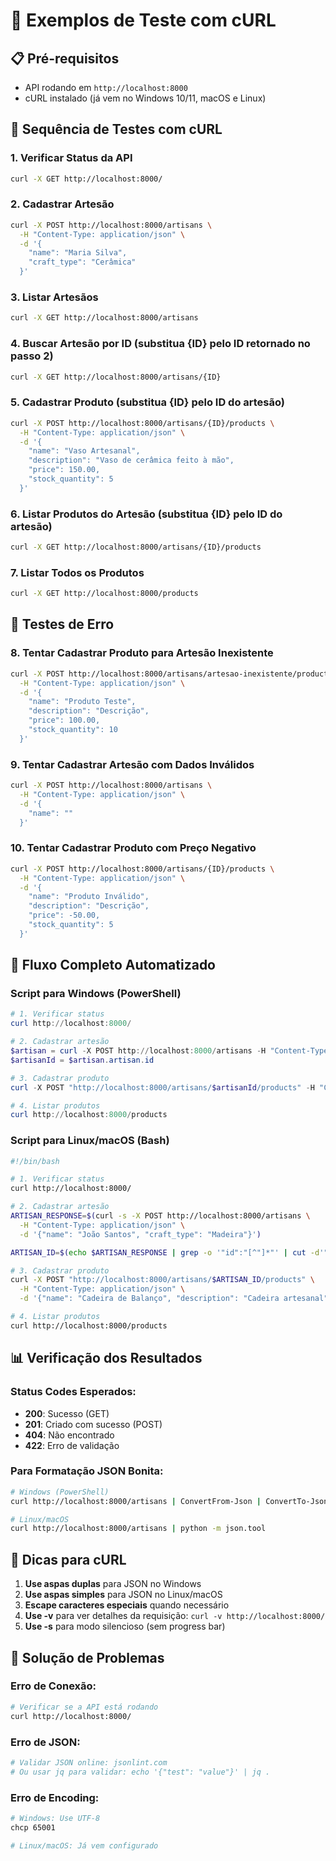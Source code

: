 # 🐚 Exemplos de Teste com cURL

## 📋 Pré-requisitos
- API rodando em `http://localhost:8000`
- cURL instalado (já vem no Windows 10/11, macOS e Linux)

## 🧪 Sequência de Testes com cURL

### **1. Verificar Status da API**
```bash
curl -X GET http://localhost:8000/
```

### **2. Cadastrar Artesão**
```bash
curl -X POST http://localhost:8000/artisans \
  -H "Content-Type: application/json" \
  -d '{
    "name": "Maria Silva",
    "craft_type": "Cerâmica"
  }'
```

### **3. Listar Artesãos**
```bash
curl -X GET http://localhost:8000/artisans
```

### **4. Buscar Artesão por ID** (substitua {ID} pelo ID retornado no passo 2)
```bash
curl -X GET http://localhost:8000/artisans/{ID}
```

### **5. Cadastrar Produto** (substitua {ID} pelo ID do artesão)
```bash
curl -X POST http://localhost:8000/artisans/{ID}/products \
  -H "Content-Type: application/json" \
  -d '{
    "name": "Vaso Artesanal",
    "description": "Vaso de cerâmica feito à mão",
    "price": 150.00,
    "stock_quantity": 5
  }'
```

### **6. Listar Produtos do Artesão** (substitua {ID} pelo ID do artesão)
```bash
curl -X GET http://localhost:8000/artisans/{ID}/products
```

### **7. Listar Todos os Produtos**
```bash
curl -X GET http://localhost:8000/products
```

## 🧪 Testes de Erro

### **8. Tentar Cadastrar Produto para Artesão Inexistente**
```bash
curl -X POST http://localhost:8000/artisans/artesao-inexistente/products \
  -H "Content-Type: application/json" \
  -d '{
    "name": "Produto Teste",
    "description": "Descrição",
    "price": 100.00,
    "stock_quantity": 10
  }'
```

### **9. Tentar Cadastrar Artesão com Dados Inválidos**
```bash
curl -X POST http://localhost:8000/artisans \
  -H "Content-Type: application/json" \
  -d '{
    "name": ""
  }'
```

### **10. Tentar Cadastrar Produto com Preço Negativo**
```bash
curl -X POST http://localhost:8000/artisans/{ID}/products \
  -H "Content-Type: application/json" \
  -d '{
    "name": "Produto Inválido",
    "description": "Descrição",
    "price": -50.00,
    "stock_quantity": 5
  }'
```

## 🔄 Fluxo Completo Automatizado

### **Script para Windows (PowerShell)**
```powershell
# 1. Verificar status
curl http://localhost:8000/

# 2. Cadastrar artesão
$artisan = curl -X POST http://localhost:8000/artisans -H "Content-Type: application/json" -d '{"name": "João Santos", "craft_type": "Madeira"}' | ConvertFrom-Json
$artisanId = $artisan.artisan.id

# 3. Cadastrar produto
curl -X POST "http://localhost:8000/artisans/$artisanId/products" -H "Content-Type: application/json" -d '{"name": "Cadeira de Balanço", "description": "Cadeira artesanal", "price": 450.00, "stock_quantity": 3}'

# 4. Listar produtos
curl http://localhost:8000/products
```

### **Script para Linux/macOS (Bash)**
```bash
#!/bin/bash

# 1. Verificar status
curl http://localhost:8000/

# 2. Cadastrar artesão
ARTISAN_RESPONSE=$(curl -s -X POST http://localhost:8000/artisans \
  -H "Content-Type: application/json" \
  -d '{"name": "João Santos", "craft_type": "Madeira"}')

ARTISAN_ID=$(echo $ARTISAN_RESPONSE | grep -o '"id":"[^"]*"' | cut -d'"' -f4)

# 3. Cadastrar produto
curl -X POST "http://localhost:8000/artisans/$ARTISAN_ID/products" \
  -H "Content-Type: application/json" \
  -d '{"name": "Cadeira de Balanço", "description": "Cadeira artesanal", "price": 450.00, "stock_quantity": 3}'

# 4. Listar produtos
curl http://localhost:8000/products
```

## 📊 Verificação dos Resultados

### **Status Codes Esperados:**
- **200**: Sucesso (GET)
- **201**: Criado com sucesso (POST)
- **404**: Não encontrado
- **422**: Erro de validação

### **Para Formatação JSON Bonita:**
```bash
# Windows (PowerShell)
curl http://localhost:8000/artisans | ConvertFrom-Json | ConvertTo-Json -Depth 10

# Linux/macOS
curl http://localhost:8000/artisans | python -m json.tool
```

## 🎯 Dicas para cURL

1. **Use aspas duplas** para JSON no Windows
2. **Use aspas simples** para JSON no Linux/macOS
3. **Escape caracteres especiais** quando necessário
4. **Use -v** para ver detalhes da requisição: `curl -v http://localhost:8000/`
5. **Use -s** para modo silencioso (sem progress bar)

## 🚨 Solução de Problemas

### **Erro de Conexão:**
```bash
# Verificar se a API está rodando
curl http://localhost:8000/
```

### **Erro de JSON:**
```bash
# Validar JSON online: jsonlint.com
# Ou usar jq para validar: echo '{"test": "value"}' | jq .
```

### **Erro de Encoding:**
```bash
# Windows: Use UTF-8
chcp 65001

# Linux/macOS: Já vem configurado
```

